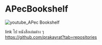 # APecBookshelf

![youtube_APec Bookshelf](https://github.com/user-attachments/assets/3f39ff14-6629-47b3-8b56-a9877d08137e)

link ไป หนังสือเล่มต่าง ๆ    
https://github.com/prakayrat?tab=repositories
